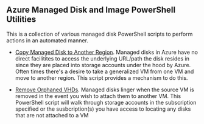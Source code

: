## Azure Managed Disk and Image PowerShell Utilities

This is a collection of various managed disk PowerShell scripts to perform actions in an automated manner.


* [Copy Managed Disk to Another Region](./CopyDiskImage_verified.ps1).
Managed disks in Azure have no direct facilitites to access the underlying URL/path the disk resides in since they are placed into storage accounts under the hood by Azure.  Often times there's a desire to take a generalized VM from one VM and move to another region. This script provides a mechanism to do this.

* [Remove Orphaned VHDs](./RemoveOrphanedDisks.ps1).
Managed disks linger when the source VM is removed in the event you wish to attach them to another VM. This PowerShell script will walk through storage accounts in the subscription specified or the susbcription(s) you have access to locating any disks that are not attached to a VM